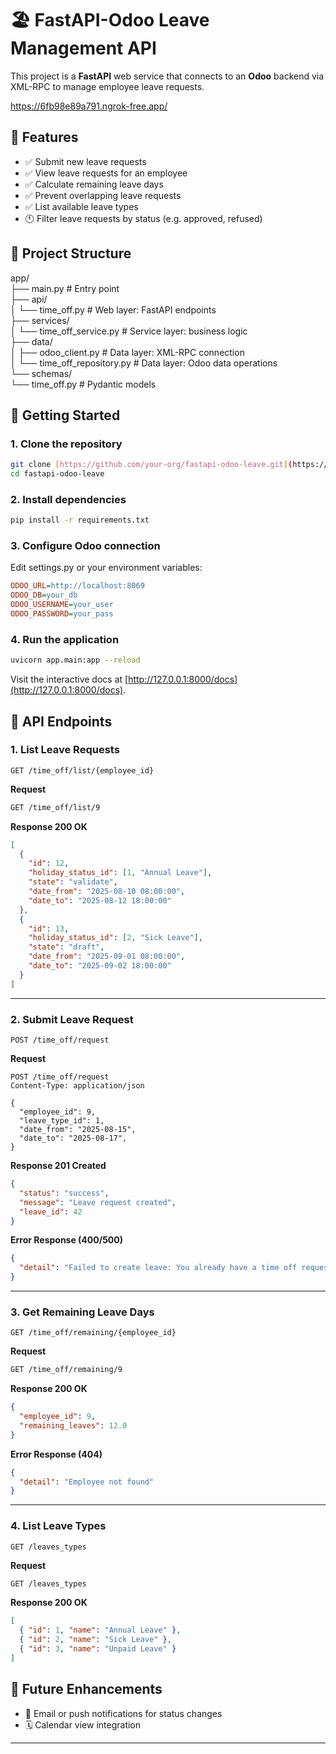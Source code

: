 # 🏖️ FastAPI-Odoo Leave Management API

This project is a **FastAPI** web service that connects to an **Odoo** backend via XML-RPC to manage employee leave requests.

https://6fb98e89a791.ngrok-free.app/

## 📌 Features

- ✅ Submit new leave requests  
- ✅ View leave requests for an employee  
- ✅ Calculate remaining leave days  
- ✅ Prevent overlapping leave requests  
- ✅ List available leave types  
- :clock11: Filter leave requests by status (e.g. approved, refused)  

## 🧱 Project Structure

app/  
├── main.py # Entry point  
├── api/  
│   └── time_off.py # Web layer: FastAPI endpoints  
├── services/  
│   └── time_off_service.py # Service layer: business logic  
├── data/  
│   ├── odoo_client.py # Data layer: XML-RPC connection  
│   └── time_off_repository.py # Data layer: Odoo data operations  
└── schemas/  
    └── time_off.py # Pydantic models  

## 🚀 Getting Started

### 1. Clone the repository
```bash
git clone [https://github.com/your-org/fastapi-odoo-leave.git](https://github.com/your-org/fastapi-odoo-leave.git)
cd fastapi-odoo-leave
```

### 2. Install dependencies
```bash
pip install -r requirements.txt
```

### 3. Configure Odoo connection  
Edit settings.py or your environment variables:
```ini
ODOO_URL=http://localhost:8069  
ODOO_DB=your_db  
ODOO_USERNAME=your_user  
ODOO_PASSWORD=your_pass
```

### 4. Run the application
```bash
uvicorn app.main:app --reload
```
Visit the interactive docs at [http://127.0.0.1:8000/docs](http://127.0.0.1:8000/docs).

## 📡 API Endpoints

### 1. List Leave Requests  
`GET /time_off/list/{employee_id}`

**Request**
```bash
GET /time_off/list/9
```

**Response 200 OK**
```json
[
  {
    "id": 12,
    "holiday_status_id": [1, "Annual Leave"],
    "state": "validate",
    "date_from": "2025-08-10 08:00:00",
    "date_to": "2025-08-12 18:00:00"
  },
  {
    "id": 13,
    "holiday_status_id": [2, "Sick Leave"],
    "state": "draft",
    "date_from": "2025-09-01 08:00:00",
    "date_to": "2025-09-02 18:00:00"
  }
]
```

---

### 2. Submit Leave Request  
`POST /time_off/request`

**Request**
```http
POST /time_off/request  
Content-Type: application/json

{
  "employee_id": 9,
  "leave_type_id": 1,
  "date_from": "2025-08-15",
  "date_to": "2025-08-17",
}
```

**Response 201 Created**
```json
{
  "status": "success",
  "message": "Leave request created",
  "leave_id": 42
}
```

**Error Response (400/500)**
```json
{
  "detail": "Failed to create leave: You already have a time off request during this period."
}
```

---

### 3. Get Remaining Leave Days  
`GET /time_off/remaining/{employee_id}`

**Request**
```bash
GET /time_off/remaining/9
```

**Response 200 OK**
```json
{
  "employee_id": 9,
  "remaining_leaves": 12.0
}
```

**Error Response (404)**
```json
{
  "detail": "Employee not found"
}
```

---

### 4. List Leave Types  
`GET /leaves_types`

**Request**
```bash
GET /leaves_types
```

**Response 200 OK**
```json
[
  { "id": 1, "name": "Annual Leave" },
  { "id": 2, "name": "Sick Leave" },
  { "id": 3, "name": "Unpaid Leave" }
]
```

## 🧠 Future Enhancements
- 📩 Email or push notifications for status changes  
- 🗓️ Calendar view integration  


---

